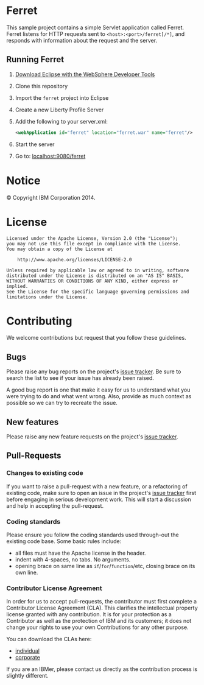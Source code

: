 Ferret
======

This sample project contains a simple Servlet application called Ferret. Ferret listens for HTTP requests sent to `<host>:<port>/ferret[/*]`, and responds with information about the request and the server.

## Running Ferret

1. [Download Eclipse with the WebSphere Developer Tools](https://developer.ibm.com/wasdev/downloads/liberty-profile-using-eclipse/)
2. Clone this repository
3. Import the `ferret` project into Eclipse
4. Create a new Liberty Profile Server
5. Add the following to your server.xml:

    ```xml
    <webApplication id="ferret" location="ferret.war" name="ferret"/>
    ```
6. Start the server
7. Go to: [localhost:9080/ferret](localhost:9080/ferret)

# Notice

© Copyright IBM Corporation 2014.

# License

```text
Licensed under the Apache License, Version 2.0 (the "License");
you may not use this file except in compliance with the License.
You may obtain a copy of the License at

    http://www.apache.org/licenses/LICENSE-2.0

Unless required by applicable law or agreed to in writing, software
distributed under the License is distributed on an "AS IS" BASIS,
WITHOUT WARRANTIES OR CONDITIONS OF ANY KIND, either express or implied.
See the License for the specific language governing permissions and
limitations under the License.
````

# Contributing

We welcome contributions but request that you follow these guidelines.

## Bugs

Please raise any bug reports on the project's [issue tracker](https://github.com/WASdev/sample.ferret/issues). 
Be sure to search the list to see if your issue has already been raised.

A good bug report is one that make it easy for us to understand what you were
trying to do and what went wrong. Also, provide as much context as possible so we can try to recreate the issue.

## New features

Please raise any new feature requests on the project's [issue tracker](https://github.com/WASdev/sample.ferret/issues).

## Pull-Requests

### Changes to existing code

If you want to raise a pull-request with a new feature, or a refactoring of existing code, make sure to open an issue in the project's [issue tracker](https://github.com/WASdev/sample.ferret/issues) first before engaging in serious development work. This will start a discussion and help in accepting the pull-request.

### Coding standards

Please ensure you follow the coding standards used through-out the existing
code base. Some basic rules include:

 - all files must have the Apache license in the header.
 - indent with 4-spaces, no tabs. No arguments.
 - opening brace on same line as `if`/`for`/`function`/etc, closing brace on its
   own line.

### Contributor License Agreement

In order for us to accept pull-requests, the contributor must first complete
a Contributor License Agreement (CLA). This clarifies the intellectual 
property license granted with any contribution. It is for your protection as a 
Contributor as well as the protection of IBM and its customers; it does not 
change your rights to use your own Contributions for any other purpose.

You can download the CLAs here:

 - [individual](http://wasdev.github.io/legal/wasdev-cla-individual.pdf)
 - [corporate](http://wasdev.github.io/legal/wasdev-cla-corporate.pdf)

If you are an IBMer, please contact us directly as the contribution process is
slightly different.

[issue tracker]: https://github.com/WASdev/sample.ferret/issues
